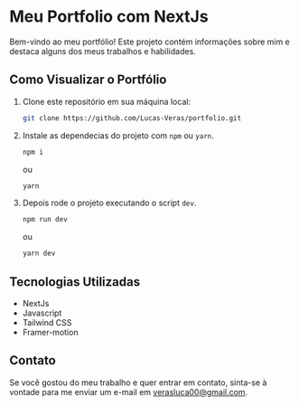 # Meu Portfolio com NextJs

Bem-vindo ao meu portfólio! Este projeto contém informações sobre mim e destaca alguns dos meus trabalhos e habilidades.

## Como Visualizar o Portfólio

1. Clone este repositório em sua máquina local:

    ```bash
    git clone https://github.com/Lucas-Veras/portfolio.git
    ```

2. Instale as dependecias do projeto com `npm` ou `yarn`.

   ```bash
   npm i
    ```
   ou
   ```bash
   yarn
    ```
3. Depois rode o projeto executando o script `dev`.
   ```bash
   npm run dev
    ```
   ou
   ```bash
   yarn dev
    ```

## Tecnologias Utilizadas

- NextJs
- Javascript
- Tailwind CSS
- Framer-motion

## Contato

Se você gostou do meu trabalho e quer entrar em contato, sinta-se à vontade para me enviar um e-mail em [verasluca00@gmail.com](mailto:verasluca00@gmail.com).
